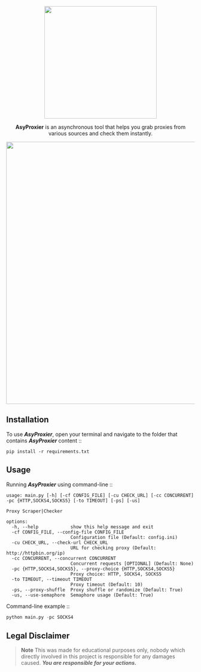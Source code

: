 <div align="center">

<img src="https://github.com/x404xx/Asy-Proxier/assets/114883816/e4dfd505-6037-44a1-ac33-5577ef785d74" width="300">

**AsyProxier** is an asynchronous tool that helps you grab proxies from various sources and check them instantly.

<img src="https://github.com/x404xx/Asy-Proxier/assets/114883816/81a8f3e0-b10b-47df-b167-5f1e0b4be320" width="700" height="auto">

</div>

## **Installation**

To use _**AsyProxier**_, open your terminal and navigate to the folder that contains _**AsyProxier**_ content ::

```
pip install -r requirements.txt
```

## **Usage**

Running _**AsyProxier**_ using command-line ::

```
usage: main.py [-h] [-cf CONFIG_FILE] [-cu CHECK_URL] [-cc CONCURRENT] -pc {HTTP,SOCKS4,SOCKS5} [-to TIMEOUT] [-ps] [-us]

Proxy Scraper|Checker

options:
  -h, --help            show this help message and exit
  -cf CONFIG_FILE, --config-file CONFIG_FILE
                        Configuration file (Default: config.ini)
  -cu CHECK_URL, --check-url CHECK_URL
                        URL for checking proxy (Default: http://httpbin.org/ip)
  -cc CONCURRENT, --concurrent CONCURRENT
                        Concurrent requests [OPTIONAL] (Default: None)
  -pc {HTTP,SOCKS4,SOCKS5}, --proxy-choice {HTTP,SOCKS4,SOCKS5}
                        Proxy choice: HTTP, SOCKS4, SOCKS5
  -to TIMEOUT, --timeout TIMEOUT
                        Proxy timeout (Default: 10)
  -ps, --proxy-shuffle  Proxy shuffle or randomize (Default: True)
  -us, --use-semaphore  Semaphore usage (Default: True)
```

Command-line example ::

```python
python main.py -pc SOCKS4
```

## **Legal Disclaimer**

> **Note**
> This was made for educational purposes only, nobody which directly involved in this project is responsible for any damages caused. **_You are responsible for your actions._**
